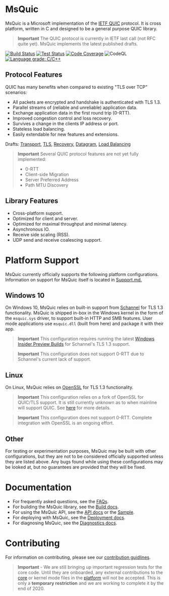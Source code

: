 MsQuic
======

MsQuic is a Microsoft implementation of the [IETF QUIC](https://tools.ietf.org/html/draft-ietf-quic-transport)
protocol. It is cross platform, written in C and designed to be a general purpose QUIC library.

> **Important** The QUIC protocol is currently in IETF last call (not RFC quite yet). MsQuic implements the latest published drafts.

[![Build Status](https://dev.azure.com/ms/msquic/_apis/build/status/CI?branchName=main)](https://dev.azure.com/ms/msquic/_build/latest?definitionId=347&branchName=main) [![Test Status](https://img.shields.io/azure-devops/tests/ms/msquic/347/main)](https://dev.azure.com/ms/msquic/_build/latest?definitionId=347&branchName=main) [![Code Coverage](https://img.shields.io/azure-devops/coverage/ms/msquic/347/main)](https://dev.azure.com/ms/msquic/_build/latest?definitionId=347&branchName=main) ![CodeQL](https://github.com/microsoft/msquic/workflows/CodeQL/badge.svg?branch=main) [![Language grade: C/C++](https://img.shields.io/lgtm/grade/cpp/g/microsoft/msquic.svg?logo=lgtm&logoWidth=18)](https://lgtm.com/projects/g/microsoft/msquic/context:cpp)

## Protocol Features

QUIC has many benefits when compared to existing "TLS over TCP" scenarios:

  * All packets are encrypted and handshake is authenticated with TLS 1.3.
  * Parallel streams of (reliable and unreliable) application data.
  * Exchange application data in the first round trip (0-RTT).
  * Improved congestion control and loss recovery.
  * Survives a change in the clients IP address or port.
  * Stateless load balancing.
  * Easily extendable for new features and extensions.

Drafts: [Transport](https://tools.ietf.org/html/draft-ietf-quic-transport), [TLS](https://tools.ietf.org/html/draft-ietf-quic-tls), [Recovery](https://tools.ietf.org/html/draft-ietf-quic-recovery), [Datagram](https://tools.ietf.org/html/draft-ietf-quic-datagram), [Load Balancing](https://tools.ietf.org/html/draft-ietf-quic-load-balancers)

> **Important** Several QUIC protocol features are not yet fully implemented:
>
>  * 0-RTT
>  * Client-side Migration
>  * Server Preferred Address
>  * Path MTU Discovery

## Library Features

  * Cross-platform support.
  * Optimized for client and server.
  * Optimized for maximal throughput and minimal latency.
  * Asynchronous IO.
  * Receive side scaling (RSS).
  * UDP send and receive coalescing support.

# Platform Support

MsQuic currently officially supports the following platform configurations. Information on support for MsQuic itself is located in [Support.md.](./docs/Support.md)

## Windows 10

On Windows 10, MsQuic relies on built-in support from [Schannel](https://docs.microsoft.com/en-us/windows/win32/com/schannel) for TLS 1.3 functionality. MsQuic is shipped in-box in the Windows kernel in the form of the `msquic.sys` driver, to support built-in HTTP and SMB features. User mode applications use `msquic.dll` (built from here) and package it with their app.

> **Important** This configuration requires running the latest [Windows Insider Preview Builds](https://insider.windows.com/en-us/) for Schannel's TLS 1.3 support.

> **Important** This configuration does not support 0-RTT due to Schannel's current lack of support.

## Linux

On Linux, MsQuic relies on [OpenSSL](https://www.openssl.org/) for TLS 1.3 functionality.

> **Important** This configuration relies on a fork of OpenSSL for QUIC/TLS support. It is still currently unknown as to when mainline will support QUIC. See [here](https://www.openssl.org/blog/blog/2020/02/17/QUIC-and-OpenSSL/) for more details.

> **Important** This configuration does not support 0-RTT. Complete integration with OpenSSL is an ongoing effort.

## Other

For testing or experimentation purposes, MsQuic may be built with other configurations, but they are not to be considered officially supported unless they are listed above. Any bugs found while using these configurations may be looked at, but no guarantees are provided that they will be fixed.

# Documentation

  * For frequently asked questions, see the [FAQs](./docs/FAQ.md).
  * For building the MsQuic library, see the [Build docs](./docs/BUILD.md).
  * For using the MsQuic API, see the [API docs](./docs/API.md) or the [Sample](./src/tools/sample/sample.cpp).
  * For deploying with MsQuic, see the [Deployment docs](./docs/Deployment.md).
  * For diagnosing MsQuic, see the [Diagnostics docs](./docs/Diagnostics.md).

# Contributing

For information on contributing, please see our [contribution guidlines](./.github/CONTRIBUTING.md).

> **Important** - We are still bringing up important regression tests for the core code. Until they are onboarded, any external contributions to the [core](./src/core) or kernel mode files in the [platform](./src/platform) will not be accepted. This is only a **temporary restriction** and we are working to complete it by the end of 2020.
